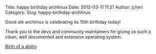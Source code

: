 Title: happy birthday archlinux
Date: 2012-03-11 11:21
Author: jchen
Category:
Slug: happy-birthday-archlinux

Good ole archlinux is celebrating its 10th birthday today!

Thank you to the devs and community maintainers for giving us such a
clean, well documented and extensive operating system.

[Birth of a distro][]

  [Birth of a distro]: https://www.archlinux.org/news/arch-linux-01-homer-released/
